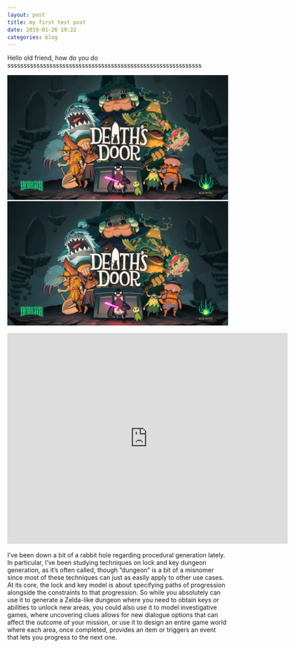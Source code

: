 ```yaml
---
layout: post
title: my first test post
date: 2019-01-26 19:22
categories: blog
---
```

Hello old friend, how do you do ssssssssssssssssssssssssssssssssssssssssssssssssssssssssssss



![test image](./assets/images/test-image.jpg)
![test image](./assets/images/test-image.jpg)

<iframe width="640" height="480" src="http://www.youtube.com/embed/dQw4w9WgXcQ" frameborder="0" allowfullscreen></iframe>

I’ve been down a bit of a rabbit hole regarding procedural generation lately. In particular, I’ve been studying techniques on lock and key dungeon generation, as it’s often called, though “dungeon” is a bit of a misnomer since most of these techniques can just as easily apply to other use cases. At its core, the lock and key model is about specifying paths of progression alongside the constraints to that progression. So while you absolutely can use it to generate a Zelda-like dungeon where you need to obtain keys or abilities to unlock new areas, you could also use it to model investigative games, where uncovering clues allows for new dialogue options that can affect the outcome of your mission, or use it to design an entire game world where each area, once completed, provides an item or triggers an event that lets you progress to the next one.